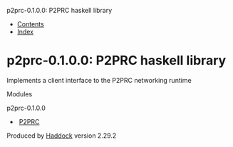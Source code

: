 <div id="package-header">

<span class="caption">p2prc-0.1.0.0: P2PRC haskell library</span>

- [Contents](index.html)
- [Index](doc-index.html)

</div>

<div id="content">

<div id="description">

# p2prc-0.1.0.0: P2PRC haskell library

<div class="doc">

Implements a client interface to the P2PRC networking runtime

</div>

</div>

<div id="module-list">

Modules

<div id="module-list">

p2prc-0.1.0.0

- <span class="module"><span class="noexpander"> </span>[P2PRC](P2PRC.html)</span>

</div>

</div>

</div>

<div id="footer">

Produced by [Haddock](http://www.haskell.org/haddock/) version 2.29.2

</div>
